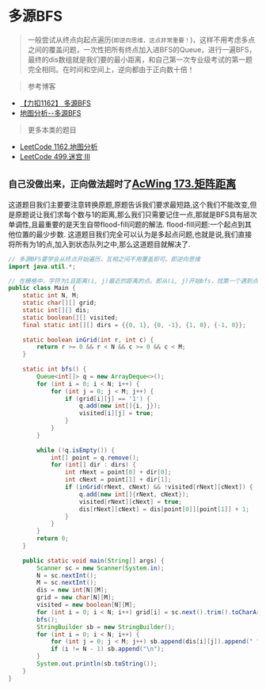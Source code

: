 # 多源BFS
> 一般尝试从终点向起点遍历(`即逆向思维，这点非常重要！`)，这样不用考虑多点之间的覆盖问题，一次性把所有终点加入进BFS的Queue，进行一遍BFS，最终的dis数组就是我们要的最小距离，和自己第一次专业级考试的第一题完全相同。在时间和空间上，逆向都由于正向数十倍！
 
> 参考博客

+ [【力扣1162】 多源BFS](https://zhuanlan.zhihu.com/p/130229427)
+ [地图分析--多源BFS](https://blog.csdn.net/ATFWUS/article/details/105184960)

> 更多本类的题目

+ [LeetCode 1162.地图分析](https://leetcode-cn.com/problems/as-far-from-land-as-possible/)
+ [LeetCode 499.迷宫 III](https://leetcode-cn.com/problems/the-maze-iii/)

## `自己没做出来，正向做法超时了`[AcWing 173.矩阵距离](https://www.acwing.com/problem/content/description/175/)

这道题目我们主要要注意转换原题,原题告诉我们要求最短路,这个我们不能改变,但是原题说让我们求每个数与1的距离,那么我们只需要记住一点,那就是BFS具有层次单调性,且最重要的是天生自带flood-fill问题的解法.
flood-fill问题:一个起点到其他位置的最少步数.
这道题目我们完全可以认为是多起点问题,也就是说,我们直接将所有为1的点,加入到状态队列之中,那么这道题目就解决了.


```java
// 多源BFS要学会从终点开始遍历，互相之间不用覆盖即可。即逆向思维
import java.util.*;

// 在栅格中，字符为1且距离(i, j)最近的距离的点。即从(i, j)开始bfs，找第一个遇到点
public class Main {
    static int N, M;
    static char[][] grid;
    static int[][] dis;
    static boolean[][] visited;
    final static int[][] dirs = {{0, 1}, {0, -1}, {1, 0}, {-1, 0}};
    
    static boolean inGrid(int r, int c) {
        return r >= 0 && r < N && c >= 0 && c < M;
    }
    
    static int bfs() {
        Queue<int[]> q = new ArrayDeque<>();
        for (int i = 0; i < N; i++) {
            for (int j = 0; j < M; j++) {
                if (grid[i][j] == '1') {
                    q.add(new int[]{i, j});
                    visited[i][j] = true;
                }
            }
        }
        
        while (!q.isEmpty()) {
            int[] point = q.remove();
            for (int[] dir : dirs) {
                int rNext = point[0] + dir[0];
                int cNext = point[1] + dir[1];
                if (inGrid(rNext, cNext) && !visited[rNext][cNext]) {
                    q.add(new int[]{rNext, cNext});
                    visited[rNext][cNext] = true;
                    dis[rNext][cNext] = dis[point[0]][point[1]] + 1;
                }
            }
        }
        return 0;
    }
    
    public static void main(String[] args) {
        Scanner sc = new Scanner(System.in);
        N = sc.nextInt();
        M = sc.nextInt();
        dis = new int[N][M];
        grid = new char[N][M];
        visited = new boolean[N][M];
        for (int i = 0; i < N; i++) grid[i] = sc.next().trim().toCharArray();
        bfs();
        StringBuilder sb = new StringBuilder();
        for (int i = 0; i < N; i++) {
            for (int j = 0; j < M; j++) sb.append(dis[i][j]).append(" ");
            if (i != N - 1) sb.append("\n");
        }
        System.out.println(sb.toString());
    }
}
```
